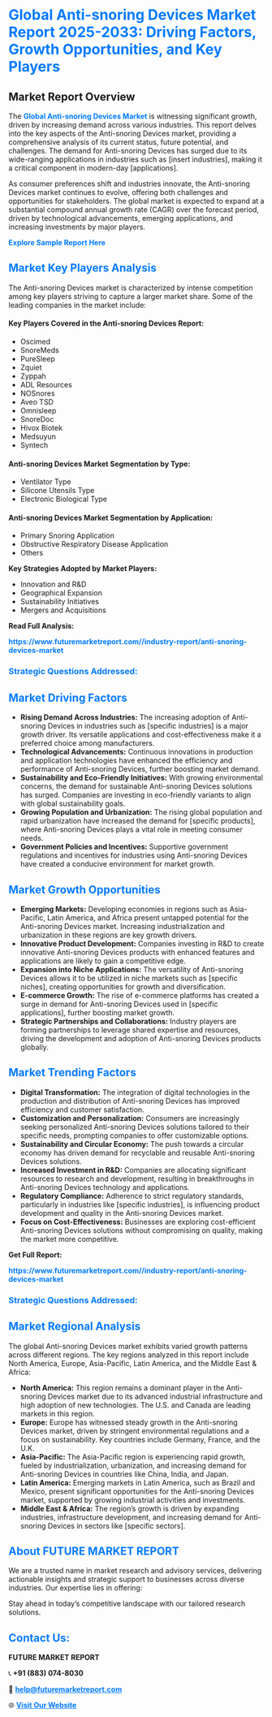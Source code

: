 <h1 style="color: #007BFF;">Global Anti-snoring Devices Market Report 2025-2033: Driving Factors, Growth Opportunities, and Key Players</h1>

<section id="overview">
<h2>Market Report Overview</h2>
<p>The <a href="https://www.futuremarketreport.com//industry-report/anti-snoring-devices-market" style="color: #007BFF; text-decoration: none;"><strong>Global Anti-snoring Devices Market</strong></a> is witnessing significant growth, driven by increasing demand across various industries. This report delves into the key aspects of the Anti-snoring Devices market, providing a comprehensive analysis of its current status, future potential, and challenges. The demand for Anti-snoring Devices has surged due to its wide-ranging applications in industries such as [insert industries], making it a critical component in modern-day [applications].</p>
<p>As consumer preferences shift and industries innovate, the Anti-snoring Devices market continues to evolve, offering both challenges and opportunities for stakeholders. The global market is expected to expand at a substantial compound annual growth rate (CAGR) over the forecast period, driven by technological advancements, emerging applications, and increasing investments by major players.</p>
</section>

<section id="overview">
<p><a href="https://www.futuremarketreport.com//request-sample/reportId=80024" style="color: #007BFF; text-decoration: none;"><strong>Explore Sample Report Here</strong></a></p>
</section>

<section id="key-players">
<h2 style="color: #007BFF;">Market Key Players Analysis</h2>
<p>The Anti-snoring Devices market is characterized by intense competition among key players striving to capture a larger market share. Some of the leading companies in the market include:</p>
<h4>Key Players Covered in the Anti-snoring Devices Report:</h4>
<ul><li>Oscimed</li><li>SnoreMeds</li><li>PureSleep</li><li>Zquiet</li><li>Zyppah</li><li>ADL Resources</li><li>NOSnores</li><li>Aveo TSD</li><li>Omnisleep</li><li>SnoreDoc</li><li>Hivox Biotek</li><li>Medsuyun</li><li>Syntech</li></ul>
<h4>Anti-snoring Devices Market Segmentation by Type:</h4>
<ul><li>Ventilator Type</li><li>Silicone Utensils Type</li><li>Electronic Biological Type</li></ul>

<h4>Anti-snoring Devices Market Segmentation by Application:</h4>
<ul><li>Primary Snoring Application</li><li>Obstructive Respiratory Disease Application</li><li>Others</li></ul>
<p><strong>Key Strategies Adopted by Market Players:</strong></p>
<ul>
<li>Innovation and R&D</li>
<li>Geographical Expansion</li>
<li>Sustainability Initiatives</li>
<li>Mergers and Acquisitions</li>
</ul>
</section>

<section>
<p><strong>Read Full Analysis: </strong></p><a href="https://www.futuremarketreport.com//industry-report/anti-snoring-devices-market" style="color: #007BFF; text-decoration: none;"><strong>https://www.futuremarketreport.com//industry-report/anti-snoring-devices-market</strong></a>
<h3 style="color: #007BFF;">Strategic Questions Addressed:</h3>
</section>

<section id="driving-factors">
<h2 style="color: #007BFF;">Market Driving Factors</h2>
<ul>
<li><strong>Rising Demand Across Industries:</strong> The increasing adoption of Anti-snoring Devices in industries such as [specific industries] is a major growth driver. Its versatile applications and cost-effectiveness make it a preferred choice among manufacturers.</li>
<li><strong>Technological Advancements:</strong> Continuous innovations in production and application technologies have enhanced the efficiency and performance of Anti-snoring Devices, further boosting market demand.</li>
<li><strong>Sustainability and Eco-Friendly Initiatives:</strong> With growing environmental concerns, the demand for sustainable Anti-snoring Devices solutions has surged. Companies are investing in eco-friendly variants to align with global sustainability goals.</li>
<li><strong>Growing Population and Urbanization:</strong> The rising global population and rapid urbanization have increased the demand for [specific products], where Anti-snoring Devices plays a vital role in meeting consumer needs.</li>
<li><strong>Government Policies and Incentives:</strong> Supportive government regulations and incentives for industries using Anti-snoring Devices have created a conducive environment for market growth.</li>
</ul>
</section>

<section id="growth-opportunities">
<h2 style="color: #007BFF;">Market Growth Opportunities</h2>
<ul>
<li><strong>Emerging Markets:</strong> Developing economies in regions such as Asia-Pacific, Latin America, and Africa present untapped potential for the Anti-snoring Devices market. Increasing industrialization and urbanization in these regions are key growth drivers.</li>
<li><strong>Innovative Product Development:</strong> Companies investing in R&D to create innovative Anti-snoring Devices products with enhanced features and applications are likely to gain a competitive edge.</li>
<li><strong>Expansion into Niche Applications:</strong> The versatility of Anti-snoring Devices allows it to be utilized in niche markets such as [specific niches], creating opportunities for growth and diversification.</li>
<li><strong>E-commerce Growth:</strong> The rise of e-commerce platforms has created a surge in demand for Anti-snoring Devices used in [specific applications], further boosting market growth.</li>
<li><strong>Strategic Partnerships and Collaborations:</strong> Industry players are forming partnerships to leverage shared expertise and resources, driving the development and adoption of Anti-snoring Devices products globally.</li>
</ul>
</section>

<section id="trending-factors">
<h2 style="color: #007BFF;">Market Trending Factors</h2>
<ul>
<li><strong>Digital Transformation:</strong> The integration of digital technologies in the production and distribution of Anti-snoring Devices has improved efficiency and customer satisfaction.</li>
<li><strong>Customization and Personalization:</strong> Consumers are increasingly seeking personalized Anti-snoring Devices solutions tailored to their specific needs, prompting companies to offer customizable options.</li>
<li><strong>Sustainability and Circular Economy:</strong> The push towards a circular economy has driven demand for recyclable and reusable Anti-snoring Devices solutions.</li>
<li><strong>Increased Investment in R&D:</strong> Companies are allocating significant resources to research and development, resulting in breakthroughs in Anti-snoring Devices technology and applications.</li>
<li><strong>Regulatory Compliance:</strong> Adherence to strict regulatory standards, particularly in industries like [specific industries], is influencing product development and quality in the Anti-snoring Devices market.</li>
<li><strong>Focus on Cost-Effectiveness:</strong> Businesses are exploring cost-efficient Anti-snoring Devices solutions without compromising on quality, making the market more competitive.</li>
</ul>
</section>

<section>
<p><strong>Get Full Report: </strong></p><a href="https://www.futuremarketreport.com//industry-report/anti-snoring-devices-market" style="color: #007BFF; text-decoration: none;"><strong>https://www.futuremarketreport.com//industry-report/anti-snoring-devices-market</strong></a>
<h3 style="color: #007BFF;">Strategic Questions Addressed:</h3>
</section>


<section id="regional-analysis">
<h2 style="color: #007BFF;">Market Regional Analysis</h2>
<p>The global Anti-snoring Devices market exhibits varied growth patterns across different regions. The key regions analyzed in this report include North America, Europe, Asia-Pacific, Latin America, and the Middle East & Africa:</p>
<ul>
<li><strong>North America:</strong> This region remains a dominant player in the Anti-snoring Devices market due to its advanced industrial infrastructure and high adoption of new technologies. The U.S. and Canada are leading markets in this region.</li>
<li><strong>Europe:</strong> Europe has witnessed steady growth in the Anti-snoring Devices market, driven by stringent environmental regulations and a focus on sustainability. Key countries include Germany, France, and the U.K.</li>
<li><strong>Asia-Pacific:</strong> The Asia-Pacific region is experiencing rapid growth, fueled by industrialization, urbanization, and increasing demand for Anti-snoring Devices in countries like China, India, and Japan.</li>
<li><strong>Latin America:</strong> Emerging markets in Latin America, such as Brazil and Mexico, present significant opportunities for the Anti-snoring Devices market, supported by growing industrial activities and investments.</li>
<li><strong>Middle East & Africa:</strong> The region’s growth is driven by expanding industries, infrastructure development, and increasing demand for Anti-snoring Devices in sectors like [specific sectors].</li>
</ul>
</section>

<footer>
<h2 style="color: #007BFF;">About FUTURE MARKET REPORT</h2>
<p>We are a trusted name in market research and advisory services, delivering actionable insights and strategic support to businesses across diverse industries. Our expertise lies in offering:</p>

<p>Stay ahead in today’s competitive landscape with our tailored research solutions.</p>

<h2 style="color: #007BFF;">Contact Us:</h2>
<p><strong>FUTURE MARKET REPORT</strong></p>
<p>📞 <strong>+91 (883) 074-8030</strong></p>
<p>📧 <strong><a href="mailto:help@futuremarketreport.com" style="color: #007BFF;">help@futuremarketreport.com</a></strong></p>
<p>🌐 <strong><a href="https://www.futuremarketreport.com/" style="color: #007BFF;">Visit Our Website</a></strong></p>
</footer>